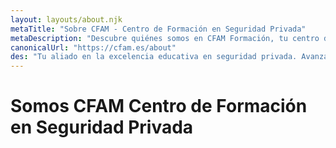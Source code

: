 ```yaml
---
layout: layouts/about.njk
metaTitle: "Sobre CFAM - Centro de Formación en Seguridad Privada"
metaDescription: "Descubre quiénes somos en CFAM Formación, tu centro de referencia en seguridad privada. Conoce nuestro equipo, experiencia y compromiso con tu futuro profesional."
canonicalUrl: "https://cfam.es/about"
des: "Tu aliado en la excelencia educativa en seguridad privada. Avanza en tu formación con nosotros, marcando el camino hacia un futuro profesional seguro y exitoso."
---
```

# Somos CFAM Centro de Formación en <span>Seguridad Privada</span>